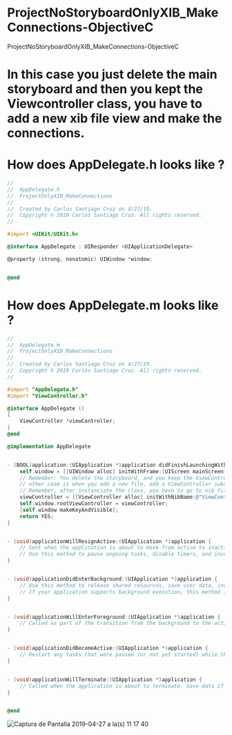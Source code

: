 # ProjectNoStoryboardOnlyXIB_MakeConnections-ObjectiveC
ProjectNoStoryboardOnlyXIB_MakeConnections-ObjectiveC

# In  this case you just delete the main storyboard and then you kept the Viewcontroller class, you have to add a new xib file view and make the connections.

# How does AppDelegate.h looks like ?

``` objective-c
//
//  AppDelegate.h
//  ProjectOnlyXIB_MakeConnections
//
//  Created by Carlos Santiago Cruz on 4/27/19.
//  Copyright © 2019 Carlos Santiago Cruz. All rights reserved.
//

#import <UIKit/UIKit.h>

@interface AppDelegate : UIResponder <UIApplicationDelegate>

@property (strong, nonatomic) UIWindow *window;


@end
```

# How does AppDelegate.m looks like ?

``` objective-c
//
//  AppDelegate.m
//  ProjectOnlyXIB_MakeConnections
//
//  Created by Carlos Santiago Cruz on 4/27/19.
//  Copyright © 2019 Carlos Santiago Cruz. All rights reserved.
//

#import "AppDelegate.h"
#import "ViewController.h"

@interface AppDelegate ()
{
    ViewController *viewController;
}
@end

@implementation AppDelegate


- (BOOL)application:(UIApplication *)application didFinishLaunchingWithOptions:(NSDictionary *)launchOptions {
    self.window = [[UIWindow alloc] initWithFrame:[UIScreen mainScreen].bounds];
    // Remember: You delete the storyboard, and you keep the ViewController class.
    // other case is when you add a new file, add a ViewController subclass of UIController and add the xib file. In this case you don`t have to make the connections.
    // Remember, after instanciate the class, you have to go to xib file and make the connections.
    viewController = [[ViewController alloc] initWithNibName:@"ViewController" bundle:nil];
    self.window.rootViewController = viewController;
    [self.window makeKeyAndVisible];
    return YES;
}


- (void)applicationWillResignActive:(UIApplication *)application {
    // Sent when the application is about to move from active to inactive state. This can occur for certain types of temporary interruptions (such as an incoming phone call or SMS message) or when the user quits the application and it begins the transition to the background state.
    // Use this method to pause ongoing tasks, disable timers, and invalidate graphics rendering callbacks. Games should use this method to pause the game.
}


- (void)applicationDidEnterBackground:(UIApplication *)application {
    // Use this method to release shared resources, save user data, invalidate timers, and store enough application state information to restore your application to its current state in case it is terminated later.
    // If your application supports background execution, this method is called instead of applicationWillTerminate: when the user quits.
}


- (void)applicationWillEnterForeground:(UIApplication *)application {
    // Called as part of the transition from the background to the active state; here you can undo many of the changes made on entering the background.
}


- (void)applicationDidBecomeActive:(UIApplication *)application {
    // Restart any tasks that were paused (or not yet started) while the application was inactive. If the application was previously in the background, optionally refresh the user interface.
}


- (void)applicationWillTerminate:(UIApplication *)application {
    // Called when the application is about to terminate. Save data if appropriate. See also applicationDidEnterBackground:.
}


@end
```

![Captura de Pantalla 2019-04-27 a la(s) 11 17 40](https://user-images.githubusercontent.com/24994818/56852450-e96d7480-68d8-11e9-81b6-a9c38934a831.png)






